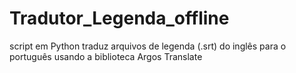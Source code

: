 # Tradutor_Legenda_offline
script em Python traduz arquivos de legenda (.srt) do inglês para o português usando a biblioteca Argos Translate
